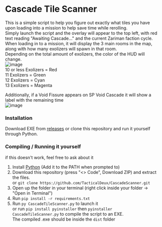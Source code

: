 # Cascade Tile Scanner  
This is a simple script to help you figure out exactly what tiles you have upon loading into a mission to help save time while rerolling.  
Simply launch the script and the overlay will appear to the top left, with red text reading "Awaiting Cascade..." and the current Zariman faction cycle.  
When loading in to a mission, it will display the 3 main rooms in the map, along with how many exolizers will spawn in that room.    
Depending on the total amount of exolizers, the color of the HUD will change.  
![image](https://github.com/user-attachments/assets/91a5d367-398e-4fd3-b5d5-f6a9ea9712ea)  
10 or less Exolizers = Red  
11 Exolizers = Green  
12 Exolizers = Cyan  
13 Exolizers = Magenta  

Additionally, if a Void Fissure appears on SP Void Cascade it will show a label with the remaining time  
![image](https://github.com/user-attachments/assets/205fbe93-84bb-4b35-9911-f6f6d7eb0e22)


### Installation
Download EXE from [releases]() or clone this repository and run it yourself through Python.

### Compiling / Running it yourself
if this doesn't work, feel free to ask about it
1. Install [Python](https://www.python.org/downloads/) (Add it to the PATH when prompted to)
2. Download this repository (press "<> Code", Download ZIP) and extract the files.   
or `git clone https://github.com/TacticalDeux/CascadeScanner.git`
3. Open up the folder in your terminal (right click inside your folder -> "Open in Terminal")
4. Run `pip install -r requirements.txt`
5. Run `py CascadeTileScanner.py` to launch it  
   or run `pip install pyinstaller` then `pyinstaller CascadeTileScanner.py` to compile the script to an EXE.  
   The compiled .exe should be inside the `dist` folder
